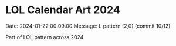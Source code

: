 # LOL Calendar Art 2024

Date: 2024-01-22 00:09:00
Message: L pattern (2,0) (commit 10/12)

Part of LOL pattern across 2024
